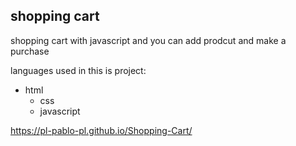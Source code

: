  ## shopping cart

 shopping cart with javascript and you can add prodcut and make a purchase 

 languages used in this is project:
 + html
   +  css
     + javascript


https://pl-pablo-pl.github.io/Shopping-Cart/
